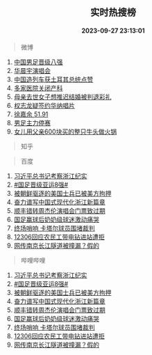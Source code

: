 <div align="center"><h2>实时热搜榜</h2><h4>2023-09-27 23:13:01</h4></div>

> 微博  

1. [中国男足晋级八强](https://s.weibo.com/weibo?q=%23%E4%B8%AD%E5%9B%BD%E7%94%B7%E8%B6%B3%E6%99%8B%E7%BA%A7%E5%85%AB%E5%BC%BA%23&t=31&band_rank=1&Refer=top)<br />
2. [华晨宇演唱会](https://s.weibo.com/weibo?q=%23%E5%8D%8E%E6%99%A8%E5%AE%87%E6%BC%94%E5%94%B1%E4%BC%9A%23&t=31&band_rank=2&Refer=top)<br />
3. [中国造列车获土耳其总统点赞](https://s.weibo.com/weibo?q=%23%E4%B8%AD%E5%9B%BD%E9%80%A0%E5%88%97%E8%BD%A6%E8%8E%B7%E5%9C%9F%E8%80%B3%E5%85%B6%E6%80%BB%E7%BB%9F%E7%82%B9%E8%B5%9E%23&t=31&band_rank=3&Refer=top)<br />
4. [多家医院关闭产科](https://s.weibo.com/weibo?q=%23%E5%A4%9A%E5%AE%B6%E5%8C%BB%E9%99%A2%E5%85%B3%E9%97%AD%E4%BA%A7%E7%A7%91%23&t=31&band_rank=4&Refer=top)<br />
5. [母亲去世女子想推迟结婚被判退彩礼](https://s.weibo.com/weibo?q=%23%E6%AF%8D%E4%BA%B2%E5%8E%BB%E4%B8%96%E5%A5%B3%E5%AD%90%E6%83%B3%E6%8E%A8%E8%BF%9F%E7%BB%93%E5%A9%9A%E8%A2%AB%E5%88%A4%E9%80%80%E5%BD%A9%E7%A4%BC%23&t=31&band_rank=5&Refer=top)<br />
6. [权志龙疑签约华纳唱片](https://s.weibo.com/weibo?q=%23%E6%9D%83%E5%BF%97%E9%BE%99%E7%96%91%E7%AD%BE%E7%BA%A6%E5%8D%8E%E7%BA%B3%E5%94%B1%E7%89%87%23&t=31&band_rank=6&Refer=top)<br />
7. [徐嘉余 51.91](https://s.weibo.com/weibo?q=%E5%BE%90%E5%98%89%E4%BD%99%2051.91&t=31&band_rank=7&Refer=top)<br />
8. [男足主力停赛](https://s.weibo.com/weibo?q=%E7%94%B7%E8%B6%B3%E4%B8%BB%E5%8A%9B%E5%81%9C%E8%B5%9B&t=31&band_rank=8&Refer=top)<br />
9. [女儿用父亲600块买的整只牛头做火锅](https://s.weibo.com/weibo?q=%23%E5%A5%B3%E5%84%BF%E7%94%A8%E7%88%B6%E4%BA%B2600%E5%9D%97%E4%B9%B0%E7%9A%84%E6%95%B4%E5%8F%AA%E7%89%9B%E5%A4%B4%E5%81%9A%E7%81%AB%E9%94%85%23&t=31&band_rank=9&Refer=top)<br />

> 知乎  


> 百度  

1. [习近平总书记考察浙江纪实](https://www.baidu.com/s?wd=%E4%B9%A0%E8%BF%91%E5%B9%B3%E6%80%BB%E4%B9%A6%E8%AE%B0%E8%80%83%E5%AF%9F%E6%B5%99%E6%B1%9F%E7%BA%AA%E5%AE%9E&sa=fyb_news&rsv_dl=fyb_news)<br />
2. [#国足晋级亚运8强#](https://www.baidu.com/s?wd=%23%E5%9B%BD%E8%B6%B3%E6%99%8B%E7%BA%A7%E4%BA%9A%E8%BF%908%E5%BC%BA%23&sa=fyb_news&rsv_dl=fyb_news)<br />
3. [被朝鲜驱逐的美国士兵已被美方拘押](https://www.baidu.com/s?wd=%E8%A2%AB%E6%9C%9D%E9%B2%9C%E9%A9%B1%E9%80%90%E7%9A%84%E7%BE%8E%E5%9B%BD%E5%A3%AB%E5%85%B5%E5%B7%B2%E8%A2%AB%E7%BE%8E%E6%96%B9%E6%8B%98%E6%8A%BC&sa=fyb_news&rsv_dl=fyb_news)<br />
4. [奋力谱写中国式现代化浙江新篇章](https://www.baidu.com/s?wd=%E5%A5%8B%E5%8A%9B%E8%B0%B1%E5%86%99%E4%B8%AD%E5%9B%BD%E5%BC%8F%E7%8E%B0%E4%BB%A3%E5%8C%96%E6%B5%99%E6%B1%9F%E6%96%B0%E7%AF%87%E7%AB%A0&sa=fyb_news&rsv_dl=fyb_news)<br />
5. [顺丰错转周杰伦演唱会门票致过期](https://www.baidu.com/s?wd=%E9%A1%BA%E4%B8%B0%E9%94%99%E8%BD%AC%E5%91%A8%E6%9D%B0%E4%BC%A6%E6%BC%94%E5%94%B1%E4%BC%9A%E9%97%A8%E7%A5%A8%E8%87%B4%E8%BF%87%E6%9C%9F&sa=fyb_news&rsv_dl=fyb_news)<br />
6. [国足赢球后奶奶级球迷激动痛哭](https://www.baidu.com/s?wd=%E5%9B%BD%E8%B6%B3%E8%B5%A2%E7%90%83%E5%90%8E%E5%A5%B6%E5%A5%B6%E7%BA%A7%E7%90%83%E8%BF%B7%E6%BF%80%E5%8A%A8%E7%97%9B%E5%93%AD&sa=fyb_news&rsv_dl=fyb_news)<br />
7. [终场哨响 卡塔尔球员围堵裁判](https://www.baidu.com/s?wd=%E7%BB%88%E5%9C%BA%E5%93%A8%E5%93%8D+%E5%8D%A1%E5%A1%94%E5%B0%94%E7%90%83%E5%91%98%E5%9B%B4%E5%A0%B5%E8%A3%81%E5%88%A4&sa=fyb_news&rsv_dl=fyb_news)<br />
8. [12306回应农民工带电钻进站遭拒](https://www.baidu.com/s?wd=12306%E5%9B%9E%E5%BA%94%E5%86%9C%E6%B0%91%E5%B7%A5%E5%B8%A6%E7%94%B5%E9%92%BB%E8%BF%9B%E7%AB%99%E9%81%AD%E6%8B%92&sa=fyb_news&rsv_dl=fyb_news)<br />
9. [网传南京长江隧道被撞漏？假的](https://www.baidu.com/s?wd=%E7%BD%91%E4%BC%A0%E5%8D%97%E4%BA%AC%E9%95%BF%E6%B1%9F%E9%9A%A7%E9%81%93%E8%A2%AB%E6%92%9E%E6%BC%8F%EF%BC%9F%E5%81%87%E7%9A%84&sa=fyb_news&rsv_dl=fyb_news)<br />

> 哔哩哔哩  

1. [习近平总书记考察浙江纪实](https://www.baidu.com/s?wd=%E4%B9%A0%E8%BF%91%E5%B9%B3%E6%80%BB%E4%B9%A6%E8%AE%B0%E8%80%83%E5%AF%9F%E6%B5%99%E6%B1%9F%E7%BA%AA%E5%AE%9E&sa=fyb_news&rsv_dl=fyb_news)<br />
2. [#国足晋级亚运8强#](https://www.baidu.com/s?wd=%23%E5%9B%BD%E8%B6%B3%E6%99%8B%E7%BA%A7%E4%BA%9A%E8%BF%908%E5%BC%BA%23&sa=fyb_news&rsv_dl=fyb_news)<br />
3. [被朝鲜驱逐的美国士兵已被美方拘押](https://www.baidu.com/s?wd=%E8%A2%AB%E6%9C%9D%E9%B2%9C%E9%A9%B1%E9%80%90%E7%9A%84%E7%BE%8E%E5%9B%BD%E5%A3%AB%E5%85%B5%E5%B7%B2%E8%A2%AB%E7%BE%8E%E6%96%B9%E6%8B%98%E6%8A%BC&sa=fyb_news&rsv_dl=fyb_news)<br />
4. [奋力谱写中国式现代化浙江新篇章](https://www.baidu.com/s?wd=%E5%A5%8B%E5%8A%9B%E8%B0%B1%E5%86%99%E4%B8%AD%E5%9B%BD%E5%BC%8F%E7%8E%B0%E4%BB%A3%E5%8C%96%E6%B5%99%E6%B1%9F%E6%96%B0%E7%AF%87%E7%AB%A0&sa=fyb_news&rsv_dl=fyb_news)<br />
5. [顺丰错转周杰伦演唱会门票致过期](https://www.baidu.com/s?wd=%E9%A1%BA%E4%B8%B0%E9%94%99%E8%BD%AC%E5%91%A8%E6%9D%B0%E4%BC%A6%E6%BC%94%E5%94%B1%E4%BC%9A%E9%97%A8%E7%A5%A8%E8%87%B4%E8%BF%87%E6%9C%9F&sa=fyb_news&rsv_dl=fyb_news)<br />
6. [国足赢球后奶奶级球迷激动痛哭](https://www.baidu.com/s?wd=%E5%9B%BD%E8%B6%B3%E8%B5%A2%E7%90%83%E5%90%8E%E5%A5%B6%E5%A5%B6%E7%BA%A7%E7%90%83%E8%BF%B7%E6%BF%80%E5%8A%A8%E7%97%9B%E5%93%AD&sa=fyb_news&rsv_dl=fyb_news)<br />
7. [终场哨响 卡塔尔球员围堵裁判](https://www.baidu.com/s?wd=%E7%BB%88%E5%9C%BA%E5%93%A8%E5%93%8D+%E5%8D%A1%E5%A1%94%E5%B0%94%E7%90%83%E5%91%98%E5%9B%B4%E5%A0%B5%E8%A3%81%E5%88%A4&sa=fyb_news&rsv_dl=fyb_news)<br />
8. [12306回应农民工带电钻进站遭拒](https://www.baidu.com/s?wd=12306%E5%9B%9E%E5%BA%94%E5%86%9C%E6%B0%91%E5%B7%A5%E5%B8%A6%E7%94%B5%E9%92%BB%E8%BF%9B%E7%AB%99%E9%81%AD%E6%8B%92&sa=fyb_news&rsv_dl=fyb_news)<br />
9. [网传南京长江隧道被撞漏？假的](https://www.baidu.com/s?wd=%E7%BD%91%E4%BC%A0%E5%8D%97%E4%BA%AC%E9%95%BF%E6%B1%9F%E9%9A%A7%E9%81%93%E8%A2%AB%E6%92%9E%E6%BC%8F%EF%BC%9F%E5%81%87%E7%9A%84&sa=fyb_news&rsv_dl=fyb_news)<br />
